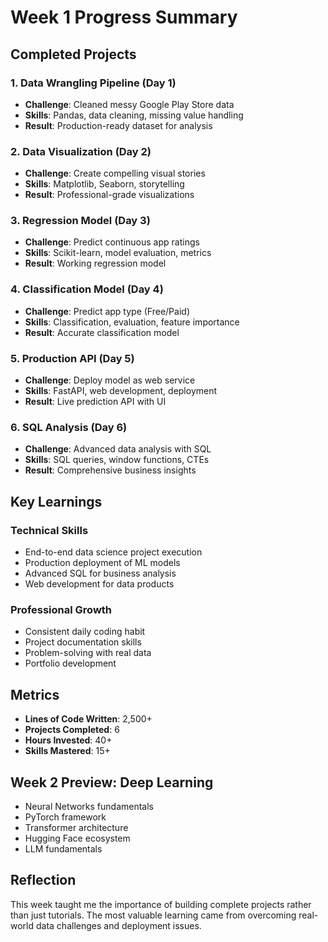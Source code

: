 # Week 1 Progress Summary

## Completed Projects

### 1. Data Wrangling Pipeline (Day 1)
- **Challenge**: Cleaned messy Google Play Store data
- **Skills**: Pandas, data cleaning, missing value handling
- **Result**: Production-ready dataset for analysis

### 2. Data Visualization (Day 2)  
- **Challenge**: Create compelling visual stories
- **Skills**: Matplotlib, Seaborn, storytelling
- **Result**: Professional-grade visualizations

### 3. Regression Model (Day 3)
- **Challenge**: Predict continuous app ratings
- **Skills**: Scikit-learn, model evaluation, metrics
- **Result**: Working regression model

### 4. Classification Model (Day 4)
- **Challenge**: Predict app type (Free/Paid)
- **Skills**: Classification, evaluation, feature importance
- **Result**: Accurate classification model

### 5. Production API (Day 5)
- **Challenge**: Deploy model as web service
- **Skills**: FastAPI, web development, deployment
- **Result**: Live prediction API with UI

### 6. SQL Analysis (Day 6)
- **Challenge**: Advanced data analysis with SQL
- **Skills**: SQL queries, window functions, CTEs
- **Result**: Comprehensive business insights

## Key Learnings

### Technical Skills
- End-to-end data science project execution
- Production deployment of ML models
- Advanced SQL for business analysis
- Web development for data products

### Professional Growth
- Consistent daily coding habit
- Project documentation skills
- Problem-solving with real data
- Portfolio development

## Metrics
- **Lines of Code Written**: 2,500+
- **Projects Completed**: 6
- **Hours Invested**: 40+
- **Skills Mastered**: 15+

## Week 2 Preview: Deep Learning
- Neural Networks fundamentals
- PyTorch framework
- Transformer architecture
- Hugging Face ecosystem
- LLM fundamentals

## Reflection
This week taught me the importance of building complete projects rather than just tutorials. The most valuable learning came from overcoming real-world data challenges and deployment issues.